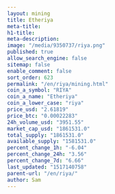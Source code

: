 ```yaml
---
layout: mining
title: Etheriya
meta-title: 
h1-title: 
meta-description: 
image: "/media/9350737/riya.png"
published: true
allow_search_engine: false
sitemap: false
enable_comment: false
sort_order: 623
permalink: "/en/riya/mining.html"
coin_a_symbol: "RIYA"
coin_a_name: "Etheriya"
coin_a_lower_case: "riya"
price_usd: "2.61819"
price_btc: "0.00022283"
24h_volume_usd: "3951.55"
market_cap_usd: "1861531.0"
total_supply: "1861531.0"
available_supply: "1581531.0"
percent_change_1h: "-6.04"
percent_change_24h: "3.56"
percent_change_7d: "6.66"
last_updated: "1517140758"
parent-url: "/en/riya/"
author: Sam
---
```


